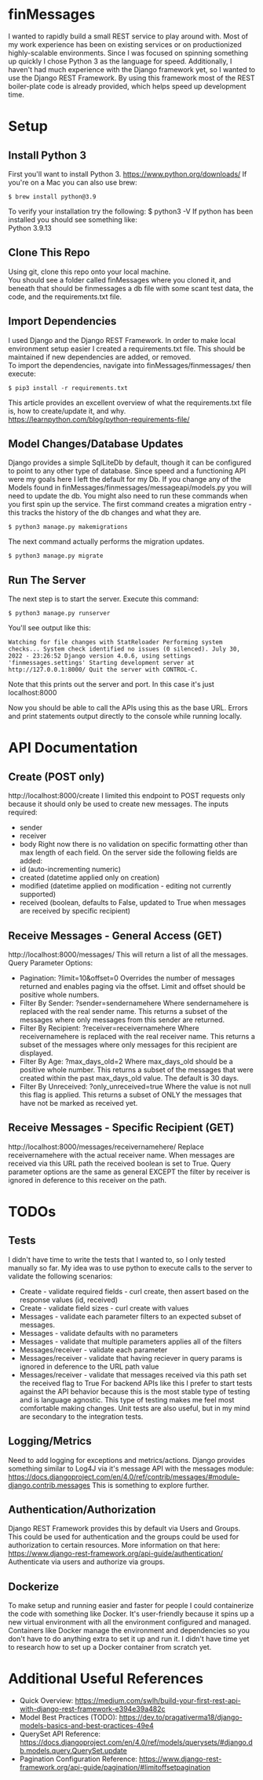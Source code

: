 # finMessages
I wanted to rapidly build a small REST service to play around with.  Most of my work experience has been on existing services or on productionized highly-scalable environments.  Since I was focused on spinning something up quickly I chose Python 3 as the language for speed.  Additionally, I haven't had much experience with the Django framework yet, so I wanted to use the Django REST Framework.  By using this framework most of the REST boiler-plate code is already provided, which helps speed up development time.

# Setup
## Install Python 3
First you'll want to install Python 3.
https://www.python.org/downloads/
If you're on a Mac you can also use brew:

`$ brew install python@3.9`

To verify your installation try the following:
$ python3 -V
If python has been installed you should see something like:  
Python 3.9.13

## Clone This Repo
Using git, clone this repo onto your local machine.  
You should see a folder called finMessages where you cloned it, and beneath that should be finmessages a db file with some scant test data, the code, and the requirements.txt file.

## Import Dependencies
I used Django and the Django REST Framework.  In order to make local environment setup easier I created a requirements.txt file.  This should be maintained if new dependencies are added, or removed.  
To import the dependencies, navigate into finMessages/finmessages/  then execute:

`$ pip3 install -r requirements.txt`

This article provides an excellent overview of what the requirements.txt file is, how to create/update it, and why.  
https://learnpython.com/blog/python-requirements-file/

## Model Changes/Database Updates
Django provides a simple SqlLiteDb by default, though it can be configured to point to any other type of database.  Since speed and a functioning API were my goals here I left the default for my Db.  If you change any of the Models found in finMessages/finmessages/messageapi/models.py you will need to update the db.  You might also need to run these commands when you first spin up the service.
The first command creates a migration entry - this tracks the history of the db changes and what they are.

`$ python3 manage.py makemigrations`

The next command actually performs the migration updates.

`$ python3 manage.py migrate`

## Run The Server
The next step is to start the server. Execute this command:

`$ python3 manage.py runserver`

You'll see output like this:

`Watching for file changes with StatReloader
Performing system checks...
System check identified no issues (0 silenced).
July 30, 2022 - 23:26:52
Django version 4.0.6, using settings 'finmessages.settings'
Starting development server at http://127.0.0.1:8000/
Quit the server with CONTROL-C.`

Note that this prints out the server and port.  In this case it's just localhost:8000

Now you should be able to call the APIs using this as the base URL.  Errors and print statements output directly to the console while running locally.

# API Documentation
## Create  (POST only)
http://localhost:8000/create
I limited this endpoint to POST requests only because it should only be used to create new messages.  The inputs required:
* sender
* receiver
* body
Right now there is no validation on specific formatting other than max length of each field.
On the server side the following fields are added:
* id  (auto-incrementing numeric)
* created (datetime applied only on creation)
* modified (datetime applied on modification - editing not currently supported)
* received (boolean, defaults to False, updated to True when messages are received by specific recipient)

## Receive Messages - General Access  (GET)
http://localhost:8000/messages/
This will return a list of all the messages.
Query Parameter Options:
* Pagination: ?limit=10&offset=0  Overrides the number of messages returned and enables paging via the offset.  Limit and offset should be positive whole numbers.  
* Filter By Sender:  ?sender=sendernamehere  Where sendernamehere is replaced with the real sender name.  This returns a subset of the messages where only messages from this sender are returned.
* Filter By Recipient:  ?receiver=receivernamehere  Where receivernamehere is replaced with the real receiver name.  This returns a subset of the messages where only messages for this recipient are displayed.
* Filter By Age:  ?max_days_old=2  Where max_days_old should be a positive whole number.  This returns a subset of the messages that were created within the past max_days_old value.  The default is 30 days.
* Filter By Unreceived:  ?only_unreceived=true  Where the value is not null this flag is applied.  This returns a subset of ONLY the messages that have not be marked as received yet.

## Receive Messages - Specific Recipient  (GET)
http://localhost:8000/messages/receivernamehere/
Replace receivernamehere with the actual receiver name.
When messages are received via this URL path the received boolean is set to True.
Query parameter options are the same as general EXCEPT the filter by receiver is ignored in deference to this receiver on the path.

# TODOs
## Tests
I didn't have time to write the tests that I wanted to, so I only tested manually so far.  My idea was to use python to execute calls to the server to validate the following scenarios:
* Create - validate required fields - curl create, then assert based on the response values (id, received)
* Create - validate field sizes - curl create with values 
* Messages - validate each parameter filters to an expected subset of messages.
* Messages - validate defaults with no parameters
* Messages - validate that multiple parameters applies all of the filters
* Messages/receiver - validate each parameter
* Messages/receiver - validate that having reciever in query params is ignored in deference to the URL path value
* Messages/receiver - validate that messages received via this path set the received flag to True 
For backend APIs like this I prefer to start tests against the API behavior because this is the most stable type of testing and is language agnostic.  This type of testing makes me feel most comfortable making changes.  Unit tests are also useful, but in my mind are secondary to the integration tests.

## Logging/Metrics
Need to add logging for exceptions and metrics/actions.  Django provides something similar to Log4J via it's message API with the messages module:
https://docs.djangoproject.com/en/4.0/ref/contrib/messages/#module-django.contrib.messages  This is something to explore further.

## Authentication/Authorization
Django REST Framework provides this by default via Users and Groups.  This could be used for authentication and the groups could be used for authorization to certain resources.  More information on that here:  
https://www.django-rest-framework.org/api-guide/authentication/  Authenticate via users and authorize via groups.

## Dockerize 
To make setup and running easier and faster for people I could containerize the code with something like Docker.  It's user-friendly because it spins up a new virtual environment with all the environment configured and managed.  Containers like Docker manage the environment and dependencies so you don't have to do anything extra to set it up and run it.  I didn't have time yet to research how to set up a Docker container from scratch yet.  

# Additional Useful References
* Quick Overview: https://medium.com/swlh/build-your-first-rest-api-with-django-rest-framework-e394e39a482c
* Model Best Practices (TODO):  https://dev.to/pragativerma18/django-models-basics-and-best-practices-49e4
* QuerySet API Reference:  https://docs.djangoproject.com/en/4.0/ref/models/querysets/#django.db.models.query.QuerySet.update
* Pagination Configuration Reference: https://www.django-rest-framework.org/api-guide/pagination/#limitoffsetpagination
